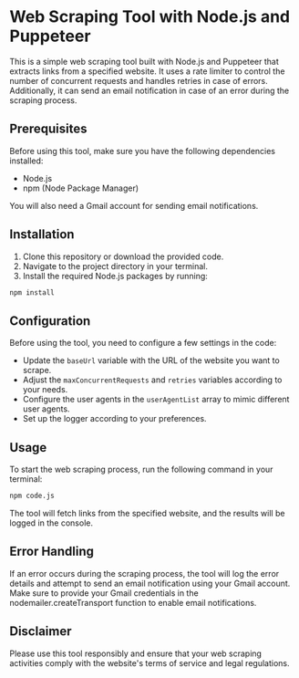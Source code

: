 # Web Scraping Tool with Node.js and Puppeteer

This is a simple web scraping tool built with Node.js and Puppeteer that extracts links from a specified website. It uses a rate limiter to control the number of concurrent requests and handles retries in case of errors. Additionally, it can send an email notification in case of an error during the scraping process.

## Prerequisites

Before using this tool, make sure you have the following dependencies installed:

- Node.js
- npm (Node Package Manager)

You will also need a Gmail account for sending email notifications.

## Installation

1. Clone this repository or download the provided code.
2. Navigate to the project directory in your terminal.
3. Install the required Node.js packages by running:

```bash
npm install
```

## Configuration

Before using the tool, you need to configure a few settings in the code:

- Update the `baseUrl` variable with the URL of the website you want to scrape.
- Adjust the `maxConcurrentRequests` and `retries` variables according to your needs.
- Configure the user agents in the `userAgentList` array to mimic different user agents.
- Set up the logger according to your preferences.

## Usage

To start the web scraping process, run the following command in your terminal:

```bash
npm code.js
```

The tool will fetch links from the specified website, and the results will be logged in the console.

## Error Handling

If an error occurs during the scraping process, the tool will log the error details and attempt to send an email notification using your Gmail account. Make sure to provide your Gmail credentials in the nodemailer.createTransport function to enable email notifications.

## Disclaimer

Please use this tool responsibly and ensure that your web scraping activities comply with the website's terms of service and legal regulations.
